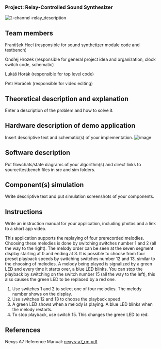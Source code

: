 ### Project: Relay-Controlled Sound Synthesizer
![2-channel-relay_description](https://github.com/Foyceek/project_hhhh/assets/148572907/cfc454e1-d45e-40e1-861a-2a72c0d3ce87)
## Team members
František Hecl (responsible for sound synthetizer module code and testbench)

Ondřej Hrozek (responsible for general project idea and organization, clock switch code, schematic)

Lukáš Horák (responsible for top level code)

Petr Horáček (responsible for video editing)

## Theoretical description and explanation
Enter a description of the problem and how to solve it.

## Hardware description of demo application
Insert descriptive text and schematic(s) of your implementation.
![image](https://github.com/Foyceek/project_hhhh/assets/165892683/6ae91ec7-e27f-44e8-b6d1-f733886b80a0)


## Software description
Put flowchats/state diagrams of your algorithm(s) and direct links to source/testbench files in src and sim folders.

## Component(s) simulation
Write descriptive text and put simulation screenshots of your components.

## Instructions
Write an instruction manual for your application, including photos and a link to a short app video.

This application supports the replaying of four prerecorded melodies. Choosing these melodies is done by switching switches number 1 and 2 (all the way to the right). The melody order can be seen at the seven segment display starting at 0 and ending at 3.
It is possible to choose from four preset playback speeds by switching switches number 12 and 13, similar to the choosing of melodies.
A melody being played is signalized by a green LED and every time it starts over, a blue LED blinks. You can stop the playback by switching on the switch number 15 (all the way to the left), this also causes the green LED to be replaced by a red one.

1. Use switches 1 and 2 to select one of four melodies. The melody number shows on the display.
2. Use switches 12 and 13 to choose the playback speed.
3. A green LED shows when a melody is playing. A blue LED blinks when the melody restarts.
4. To stop playback, use switch 15. This changes the green LED to red.

## References
Nexys A7 Reference Manual: [nexys-a7_rm.pdf](https://github.com/Foyceek/project_hhhh/files/15051833/nexys-a7_rm.pdf)


